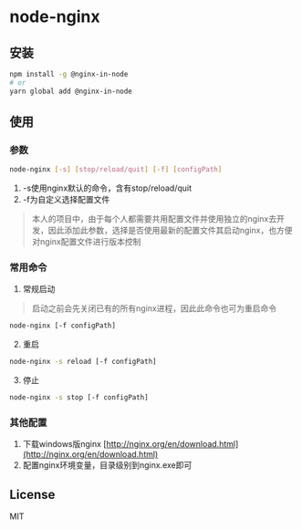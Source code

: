 # node-nginx

## 安装
``` sh
npm install -g @nginx-in-node
# or
yarn global add @nginx-in-node
```

## 使用
### 参数
```sh
node-nginx [-s] [stop/reload/quit] [-f] [configPath]
```
1. -s使用nginx默认的命令，含有stop/reload/quit
2. -f为自定义选择配置文件
> 本人的项目中，由于每个人都需要共用配置文件并使用独立的nginx去开发，因此添加此参数，选择是否使用最新的配置文件其启动nginx，也方便对nginx配置文件进行版本控制


### 常用命令
1. 常规启动
> 启动之前会先关闭已有的所有nginx进程，因此此命令也可为重启命令
```sh
node-nginx [-f configPath]
```

2. 重启
```sh
node-nginx -s reload [-f configPath]
```

3. 停止
```sh
node-nginx -s stop [-f configPath]
```

### 其他配置
1. 下载windows版nginx [http://nginx.org/en/download.html](http://nginx.org/en/download.html)
2. 配置nginx环境变量，目录级别到nginx.exe即可
## License
MIT